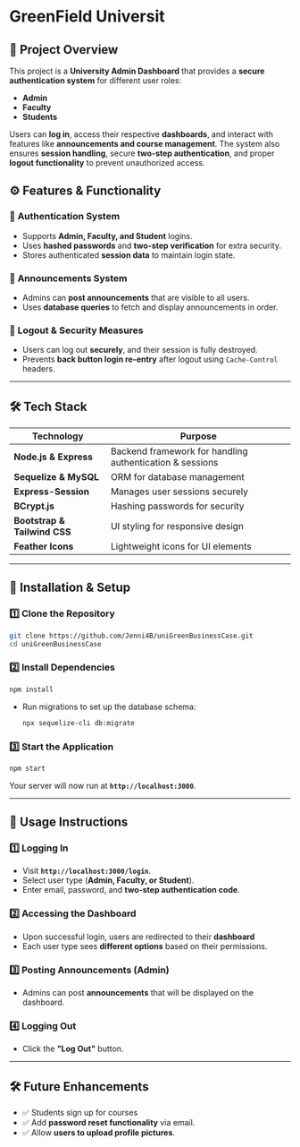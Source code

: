 # **GreenField Universit**  

## 📌 **Project Overview**  
This project is a **University Admin Dashboard** that provides a **secure authentication system** for different user roles:  
- **Admin**  
- **Faculty**  
- **Students**  

Users can **log in**, access their respective **dashboards**, and interact with features like **announcements and course management**. The system also ensures **session handling**, secure **two-step authentication**, and proper **logout functionality** to prevent unauthorized access.

## ⚙️ **Features & Functionality**
### 🔐 **Authentication System**
- Supports **Admin, Faculty, and Student** logins.
- Uses **hashed passwords** and **two-step verification** for extra security.
- Stores authenticated **session data** to maintain login state.

### 📝 **Announcements System**
- Admins can **post announcements** that are visible to all users.
- Uses **database queries** to fetch and display announcements in order.

### 🚪 **Logout & Security Measures**
- Users can log out **securely**, and their session is fully destroyed.
- Prevents **back button login re-entry** after logout using `Cache-Control` headers.

---

## 🛠️ **Tech Stack**
| **Technology**   | **Purpose**  |
|-----------------|-------------|
| **Node.js & Express** | Backend framework for handling authentication & sessions |
| **Sequelize & MySQL** | ORM for database management |
| **Express-Session** | Manages user sessions securely |
| **BCrypt.js** | Hashing passwords for security |
| **Bootstrap & Tailwind CSS** | UI styling for responsive design |
| **Feather Icons** | Lightweight icons for UI elements |

---

## 🚀 **Installation & Setup**
### 1️⃣ **Clone the Repository**
```bash
git clone https://github.com/Jenni4B/uniGreenBusinessCase.git
cd uniGreenBusinessCase
```

### 2️⃣ **Install Dependencies**
```bash
npm install
```
- Run migrations to set up the database schema:
  ```bash
  npx sequelize-cli db:migrate
  ```

### 3️⃣ **Start the Application**
```bash
npm start
```
Your server will now run at **`http://localhost:3000`**.

---

## 🔑 **Usage Instructions**
### **1️⃣ Logging In**
- Visit **`http://localhost:3000/login`**.
- Select user type (**Admin, Faculty, or Student**).
- Enter email, password, and **two-step authentication code**.

### **2️⃣ Accessing the Dashboard**
- Upon successful login, users are redirected to their **dashboard**
- Each user type sees **different options** based on their permissions.

### **3️⃣ Posting Announcements (Admin)**
- Admins can post **announcements** that will be displayed on the dashboard.

### **4️⃣ Logging Out**
- Click the **"Log Out"** button.
---

## 🛠️ **Future Enhancements**
- ✅ Students sign up for courses
- ✅ Add **password reset functionality** via email.
- ✅ Allow **users to upload profile pictures**.
